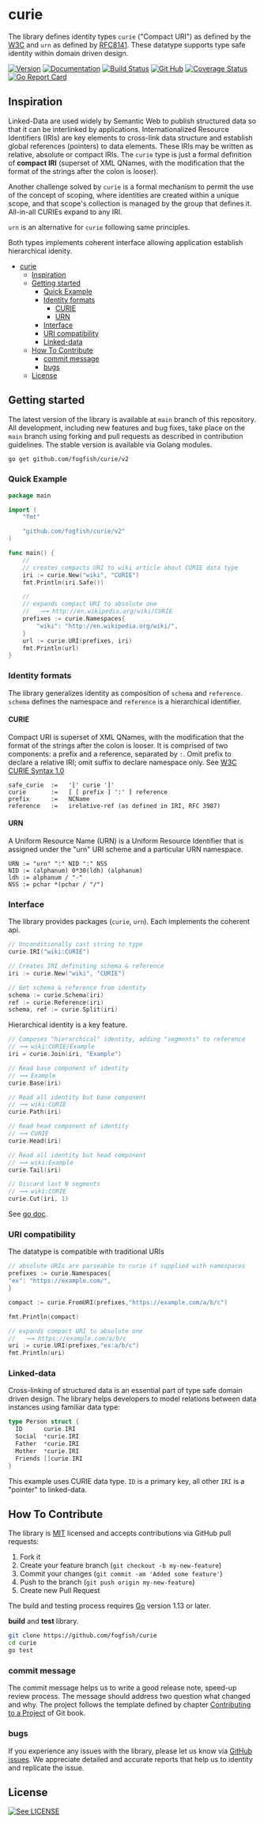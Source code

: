 # curie

The library defines identity types `curie` ("Compact URI") as defined by the [W3C](https://www.w3.org/TR/2010/NOTE-curie-20101216/) and `urn` as defined by [RFC8141](https://www.rfc-editor.org/rfc/rfc8141). These datatype supports type safe identity within domain driven design.

[![Version](https://img.shields.io/github/v/tag/fogfish/curie?label=version)](https://github.com/fogfish/curie/releases)
[![Documentation](https://pkg.go.dev/badge/github.com/fogfish/curie)](https://pkg.go.dev/github.com/fogfish/curie)
[![Build Status](https://github.com/fogfish/curie/workflows/build/badge.svg)](https://github.com/fogfish/curie/actions/)
[![Git Hub](https://img.shields.io/github/last-commit/fogfish/curie.svg)](https://github.com/fogfish/curie)
[![Coverage Status](https://coveralls.io/repos/github/fogfish/curie/badge.svg?branch=main)](https://coveralls.io/github/fogfish/curie?branch=main)
[![Go Report Card](https://goreportcard.com/badge/github.com/fogfish/curie)](https://goreportcard.com/report/github.com/fogfish/curie)


## Inspiration 

Linked-Data are used widely by Semantic Web to publish structured data so that it can be interlinked by applications. Internationalized Resource Identifiers (IRIs) are key elements to cross-link data structure and establish global references (pointers) to data elements. These IRIs may be written as relative, absolute or compact IRIs. The `curie` type is just a formal definition of **compact IRI** (superset of XML QNames, with the modification that the format of the strings after the colon is looser). 

Another challenge solved by `curie` is a formal mechanism to permit the use of the concept of scoping, where identities are created within a unique scope, and that scope's collection is managed by the group that defines it. All-in-all CURIEs expand to any IRI.

`urn` is an alternative for `curie` following same principles.

Both types implements coherent interface allowing application establish hierarchical idenity. 

- [curie](#curie)
  - [Inspiration](#inspiration)
  - [Getting started](#getting-started)
    - [Quick Example](#quick-example)
    - [Identity formats](#identity-formats)
      - [CURIE](#curie-1)
      - [URN](#urn)
    - [Interface](#interface)
    - [URI compatibility](#uri-compatibility)
    - [Linked-data](#linked-data)
  - [How To Contribute](#how-to-contribute)
    - [commit message](#commit-message)
    - [bugs](#bugs)
  - [License](#license)


## Getting started

The latest version of the library is available at `main` branch of this repository. All development, including new features and bug fixes, take place on the `main` branch using forking and pull requests as described in contribution guidelines. The stable version is available via Golang modules.

```bash
go get github.com/fogfish/curie/v2
```

### Quick Example

```go
package main

import (
	"fmt"

	"github.com/fogfish/curie/v2"
)

func main() {
	//
	// creates compacts URI to wiki article about CURIE data type
	iri := curie.New("wiki", "CURIE")
	fmt.Println(iri.Safe())

	//
	// expands compact URI to absolute one
	//   ⟿ http://en.wikipedia.org/wiki/CURIE
	prefixes := curie.Namespaces{
		"wiki": "http://en.wikipedia.org/wiki/",
	}
	url := curie.URI(prefixes, iri)
	fmt.Println(url)
}
```

### Identity formats

The library generalizes  identity as composition of `schema` and `reference`. `schema` defines the namespace and `reference` is a hierarchical identifier.

#### CURIE

Compact URI is superset of XML QNames, with the modification that the format of the strings after the colon is looser. It is comprised of two components: a prefix and a reference, separated by `:`. Omit prefix to declare a relative IRI; omit suffix to declare namespace only. See [W3C CURIE Syntax 1.0](https://www.w3.org/TR/2010/NOTE-curie-20101216/)

```
safe_curie  :=   '[' curie ']'
curie       :=   [ [ prefix ] ':' ] reference
prefix      :=   NCName
reference   :=   irelative-ref (as defined in IRI, RFC 3987)
```

#### URN

A Uniform Resource Name (URN) is a Uniform Resource Identifier that is assigned under the "urn" URI scheme and a particular URN namespace.

```
URN := "urn" ":" NID ":" NSS
NID := (alphanum) 0*30(ldh) (alphanum)
ldh := alphanum / "-"
NSS := pchar *(pchar / "/")
```

### Interface

The library provides packages (`curie`, `urn`). Each implements the coherent api.

```go
// Unconditionally cast string to type
curie.IRI("wiki:CURIE")

// Creates IRI definiting schema & reference
iri := curie.New("wiki", "CURIE")

// Get schema & reference from identity
schema := curie.Schema(iri)
ref := curie.Reference(iri)
schema, ref := curie.Split(iri)
```

Hierarchical identity is a key feature. 

```go
// Composes "hierarchical" identity, adding "segments" to reference
// ⟿ wiki:CURIE/Example
iri = curie.Join(iri, "Example")

// Read base component of identity
// ⟿ Example
curie.Base(iri)

// Read all identity but base component
// ⟿ wiki:CURIE
curie.Path(iri)

// Read head component of identity
// ⟿ CURIE
curie.Head(iri)

// Read all identity but head component
// ⟿ wiki:Example
curie.Tail(iri)

// Discard last N segments
// ⟿ wiki:CURIE
curie.Cut(iri, 1)
```

See [go doc](https://pkg.go.dev/github.com/fogfish/curie/v2).


### URI compatibility

The datatype is compatible with traditional URIs

```go
// absolute URIs are parseable to curie if supplied with namespaces
prefixes := curie.Namespaces{
"ex": "https://example.com/",
}

compact := curie.FromURI(prefixes,"https://example.com/a/b/c")

fmt.Println(compact)

// expands compact URI to absolute one
//   ⟿ https://example.com/a/b/c
uri := curie.URI(prefixes,"ex:a/b/c")
fmt.Println(uri)
```

### Linked-data

Cross-linking of structured data is an essential part of type safe domain driven design. The library helps developers to model relations between data instances using familiar data type:

```go
type Person struct {
  ID      curie.IRI
  Social  *curie.IRI
  Father  *curie.IRI
  Mother  *curie.IRI
  Friends []curie.IRI
}
```

This example uses CURIE data type. `ID` is a primary key, all other `IRI` is a "pointer" to linked-data.


## How To Contribute

The library is [MIT](LICENSE) licensed and accepts contributions via GitHub pull requests:

1. Fork it
2. Create your feature branch (`git checkout -b my-new-feature`)
3. Commit your changes (`git commit -am 'Added some feature'`)
4. Push to the branch (`git push origin my-new-feature`)
5. Create new Pull Request

The build and testing process requires [Go](https://golang.org) version 1.13 or later.

**build** and **test** library.

```bash
git clone https://github.com/fogfish/curie
cd curie
go test
```

### commit message

The commit message helps us to write a good release note, speed-up review process. The message should address two question what changed and why. The project follows the template defined by chapter [Contributing to a Project](http://git-scm.com/book/ch5-2.html) of Git book.

### bugs

If you experience any issues with the library, please let us know via [GitHub issues](https://github.com/fogfish/curie/issue). We appreciate detailed and accurate reports that help us to identity and replicate the issue. 


## License

[![See LICENSE](https://img.shields.io/github/license/fogfish/curie.svg?style=for-the-badge)](LICENSE)
